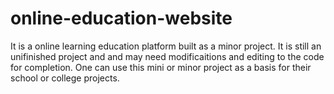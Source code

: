 # online-education-website
It is a online learning education platform built as a minor project.
It is still an unifinished project and and may need modificaitions and editing to the code for completion.
One can use this mini or minor project as a basis for their school or college projects.
